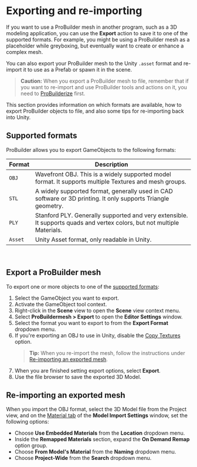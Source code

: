 # Exporting and re-importing

If you want to use a ProBuilder mesh in another program, such as a 3D modeling application, you can use the **Export** action to save it to one of the supported formats. For example, you might be using a ProBuilder mesh as a placeholder while greyboxing, but eventually want to create or enhance a complex mesh.

You can also export your ProBuilder mesh to the Unity `.asset` format and re-import it to use as a Prefab or spawn it in the scene. 

> **Caution:** When you export a ProBuilder mesh to file, remember that if you want to re-import and use ProBuilder tools and actions on it, you need to [ProBuilderize](Object_ProBuilderize.md) first.

This section provides information on which formats are available, how to export ProBuilder objects to file, and also some tips for re-importing back into Unity.
  
<a name="formats"></a>

## Supported formats

ProBuilder allows you to export GameObjects to the following formats:

| **Format** | **Description** |
| --- | --- |
| `OBJ` | Wavefront OBJ. This is a widely supported model format. It supports multiple Textures and mesh groups. |
| `STL` | A widely supported format, generally used in CAD software or 3D printing. It only supports Triangle geometry. |
| `PLY` | Stanford PLY. Generally supported and very extensible. It supports quads and vertex colors, but not multiple Materials. |
| `Asset` | Unity Asset format, only readable in Unity. |
 
 <a name="export"></a>

## Export a ProBuilder mesh

To export one or more objects to one of the [supported formats](#formats):

1. Select the GameObject you want to export.
1. Activate the GameObject tool context.
1. Right-click in the **Scene** view to open the **Scene** view context menu. 
1. Select **ProBuildermesh > Export** to open the **Editor Settings** window.
1. Select the format you want to export to from the **Export Format** dropdown menu.
1. If you're exporting an OBJ to use in Unity, disable the [Copy Textures](Object_Export.md) option. 
	> **Tip:** When you re-import the mesh, follow the instructions under [Re-importing an exported mesh](#reimport).
1. When you are finished setting export options, select **Export**.
1. Use the file browser to save the exported 3D Model.
 
<a name="reimport"></a>

## Re-importing an exported mesh

When you import the OBJ format, select the 3D Model file from the Project view, and on the [Material tab](https://docs.unity3d.com/Manual/FBXImporter-Materials.html) of the **Model Import Settings** window, set the following options:

- Choose **Use Embedded Materials** from the **Location** dropdown menu.
- Inside the **Remapped Materials** section, expand the **On Demand Remap** option group.
- Choose **From Model's Material** from the **Naming** dropdown menu.
- Choose **Project-Wide** from the **Search** dropdown menu.
